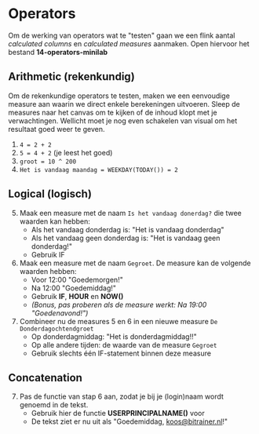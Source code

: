 # Operators

Om de werking van operators wat te "testen" gaan we een flink aantal *calculated columns* en *calculated measures* aanmaken. Open hiervoor het bestand **14-operators-minilab**

## Arithmetic (rekenkundig)

Om de rekenkundige operators te testen, maken we een eenvoudige measure aan waarin we direct enkele berekeningen uitvoeren. Sleep de measures naar het canvas om te kijken of de inhoud klopt met je verwachtingen. Wellicht moet je nog even schakelen van visual om het resultaat goed weer te geven.

1. `4 = 2 + 2`
2. `5 = 4 + 2` (je leest het goed)
3. `groot = 10 ^ 200`
4. `Het is vandaag maandag = WEEKDAY(TODAY()) = 2`

## Logical (logisch)

5. Maak een measure met de naam `Is het vandaag donerdag?` die twee waarden kan hebben:
   * Als het vandaag donderdag is: "Het is vandaag donderdag"
   * Als het vandaag geen donderdag is: "Het is vandaag geen donderdag!"
   * Gebruik IF
6. Maak een measure met de naam `Gegroet`. De measure kan de volgende waarden hebben:
   * Voor 12:00 "Goedemorgen!"
   * Na 12:00 "Goedemiddag!"
   * Gebruik **IF**, **HOUR** en **NOW()**
   * *(Bonus, pas proberen als de measure werkt: Na 19:00 "Goedenavond!")*
7. Combineer nu de measures 5 en 6 in een nieuwe measure `De Donderdagochtendgroet`
   * Op donderdagmiddag: "Het is donderdagmiddag!!"
   * Op alle andere tijden: de waarde van de measure `Gegroet`
   * Gebruik slechts één IF-statement binnen deze measure

## Concatenation

7. Pas de functie van stap 6 aan, zodat je bij je (login)naam wordt genoemd in de tekst.
   * Gebruik hier de functie **USERPRINCIPALNAME()** voor
   * De tekst ziet er nu uit als "Goedemiddag, koos@bitrainer.nl!"
